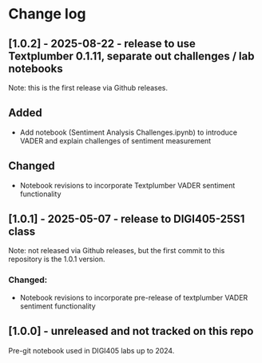 # Change log

## [1.0.2] - 2025-08-22 - release to use Textplumber 0.1.11, separate out challenges / lab notebooks

Note: this is the first release via Github releases. 

## Added

- Add notebook (Sentiment Analysis Challenges.ipynb) to introduce VADER and explain challenges of sentiment measurement

## Changed

- Notebook revisions to incorporate Textplumber VADER sentiment functionality

## [1.0.1] - 2025-05-07 - release to DIGI405-25S1 class

Note: not released via Github releases, but the first commit to this repository is the 1.0.1 version. 

### Changed:

- Notebook revisions to incorporate pre-release of textplumber VADER sentiment functionality

## [1.0.0] - unreleased and not tracked on this repo

Pre-git notebook used in DIGI405 labs up to 2024.